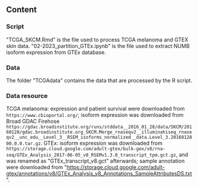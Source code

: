 ## Content
### Script
"TCGA_SKCM.Rmd" is the file used to process TCGA melanoma and GTEX skin data.
"02-2023_partition_GTEx.ipynb" is the file used to extract NUMB isoform expression from GTEx database.
### Data
The folder "TCGAdata" contains the data that are processed by the R script.
### Data resource
TCGA melanoma: expression and patient survival were downloaded from `https://www.cbioportal.org/`; isoform expression was downloaded from Broad GDAC Firehose `https://gdac.broadinstitute.org/runs/stddata__2016_01_28/data/SKCM/20160128/gdac.broadinstitute.org_SKCM.Merge_rnaseqv2__illuminahiseq_rnaseqv2__unc_edu__Level_3__RSEM_isoforms_normalized__data.Level_3.2016012800.0.0.tar.gz`.
GTEx: isoform expression was downloaded from `https://storage.cloud.google.com/adult-gtex/bulk-gex/v8/rna-seq/GTEx_Analysis_2017-06-05_v8_RSEMv1.3.0_transcript_tpm.gct.gz`, and was renamed as "GTEx_transcript_v8.gct" afterwards; sample annotation were downloaded from "https://storage.cloud.google.com/adult-gtex/annotations/v8/GTEx_Analysis_v8_Annotations_SampleAttributesDS.txt".
